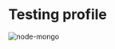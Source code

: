 # Testing profile

![node-mongo](https://github.com/Ifycode/Ifycode/blob/main/code-collabo/node-mongo-cli.gif?raw=true)
